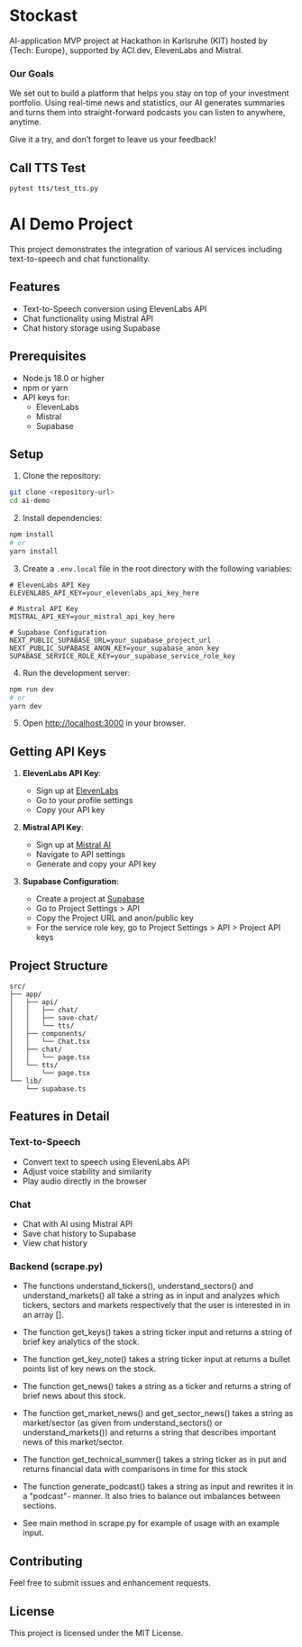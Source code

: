 
# Stockast
AI-application MVP project at Hackathon in Karlsruhe (KIT) hosted by {Tech: Europe}, supported by ACI.dev, ElevenLabs and Mistral. 

### Our Goals
We set out to build a platform that helps you stay on top of your investment portfolio. Using real-time news and statistics, our AI generates summaries and turns them into straight-forward podcasts you can listen to anywhere, anytime.

Give it a try, and don’t forget to leave us your feedback!


## Call TTS Test
```
pytest tts/test_tts.py
```
# AI Demo Project

This project demonstrates the integration of various AI services including text-to-speech and chat functionality.

## Features

- Text-to-Speech conversion using ElevenLabs API
- Chat functionality using Mistral API
- Chat history storage using Supabase

## Prerequisites

- Node.js 18.0 or higher
- npm or yarn
- API keys for:
  - ElevenLabs
  - Mistral
  - Supabase

## Setup

1. Clone the repository:
```bash
git clone <repository-url>
cd ai-demo
```

2. Install dependencies:
```bash
npm install
# or
yarn install
```

3. Create a `.env.local` file in the root directory with the following variables:
```env
# ElevenLabs API Key
ELEVENLABS_API_KEY=your_elevenlabs_api_key_here

# Mistral API Key
MISTRAL_API_KEY=your_mistral_api_key_here

# Supabase Configuration
NEXT_PUBLIC_SUPABASE_URL=your_supabase_project_url
NEXT_PUBLIC_SUPABASE_ANON_KEY=your_supabase_anon_key
SUPABASE_SERVICE_ROLE_KEY=your_supabase_service_role_key
```

4. Run the development server:
```bash
npm run dev
# or
yarn dev
```

5. Open [http://localhost:3000](http://localhost:3000) in your browser.

## Getting API Keys

1. **ElevenLabs API Key**:
   - Sign up at [ElevenLabs](https://elevenlabs.io)
   - Go to your profile settings
   - Copy your API key

2. **Mistral API Key**:
   - Sign up at [Mistral AI](https://mistral.ai)
   - Navigate to API settings
   - Generate and copy your API key

3. **Supabase Configuration**:
   - Create a project at [Supabase](https://supabase.com)
   - Go to Project Settings > API
   - Copy the Project URL and anon/public key
   - For the service role key, go to Project Settings > API > Project API keys

## Project Structure

```
src/
├── app/
│   ├── api/
│   │   ├── chat/
│   │   ├── save-chat/
│   │   └── tts/
│   ├── components/
│   │   └── Chat.tsx
│   ├── chat/
│   │   └── page.tsx
│   └── tts/
│       └── page.tsx
└── lib/
    └── supabase.ts
```

## Features in Detail

### Text-to-Speech
- Convert text to speech using ElevenLabs API
- Adjust voice stability and similarity
- Play audio directly in the browser

### Chat
- Chat with AI using Mistral API
- Save chat history to Supabase
- View chat history

### Backend (scrape.py) 



* The functions understand_tickers(), understand_sectors() and understand_markets() all take a string as in input and analyzes which tickers, sectors and markets respectively that the user is interested in in an array []. 
* The function get_keys() takes a string ticker input and returns a string of brief key analytics of the stock.
* The function get_key_note() takes a string ticker input at returns a bullet points list of key news on the stock.
* The function get_news() takes a string as a ticker and returns a string of brief news about this stock. 
* The function get_market_news() and get_sector_news() takes a string as market/sector (as given from understand_sectors() or understand_markets()) and returns a string that describes important news of this market/sector.
* The function get_technical_summer() takes a string ticker as in put and returns financial data with comparisons in time for this stock
* The function generate_podcast() takes a string as input and rewrites it in a "podcast"- manner. It also tries to balance out imbalances between sections.
  
* See main method in scrape.py for example of usage with an example input. 


## Contributing

Feel free to submit issues and enhancement requests.

## License

This project is licensed under the MIT License.
